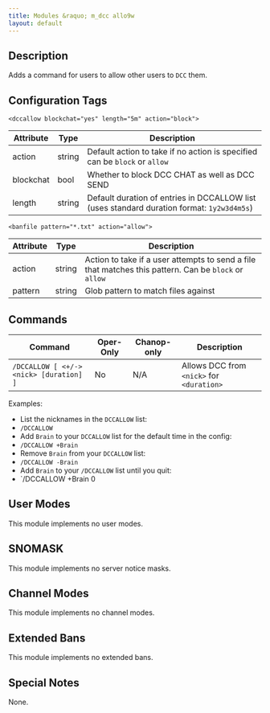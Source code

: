 ```yaml
---
title: Modules &raquo; m_dcc allo9w
layout: default
---
```


## Description

Adds a command for users to allow other users to `DCC` them.

## Configuration Tags

`<dccallow blockchat="yes" length="5m" action="block">`

Attribute | Type | Description
--------- | ---- | -----------
action | string | Default action to take if no action is specified can be `block` or `allow`
blockchat | bool | Whether to block DCC CHAT as well as DCC SEND
length | string | Default duration of entries in DCCALLOW list (uses standard duration format: `1y2w3d4m5s`)

`<banfile pattern="*.txt" action="allow">`

Attribute | Type | Description
--------- | ---- | -----------
action | string | Action to take if a user attempts to send a file that matches this pattern. Can be `block` or `allow`
pattern | string | Glob pattern to match files against

## Commands

Command | Oper-Only | Chanop-only | Description
------- | --------- | ----------- | -----------
`/DCCALLOW [ <+/-> <nick> [duration] ]` | No | N/A | Allows DCC from `<nick>` for `<duration>`

Examples:

* List the nicknames in the `DCCALLOW` list:
 * `/DCCALLOW`
* Add `Brain` to your `DCCALLOW` list for the default time in the config:
 * `/DCCALLOW +Brain`
* Remove `Brain` from your `DCCALLOW` list:
 * `/DCCALLOW -Brain`
* Add `Brain` to your `/DCCALLOW` list until you quit:
 * `/DCCALLOW +Brain 0

## User Modes

This module implements no user modes.

## SNOMASK

This module implements no server notice masks.

## Channel Modes

This module implements no channel modes.

## Extended Bans

This module implements no extended bans.

## Special Notes

None.
